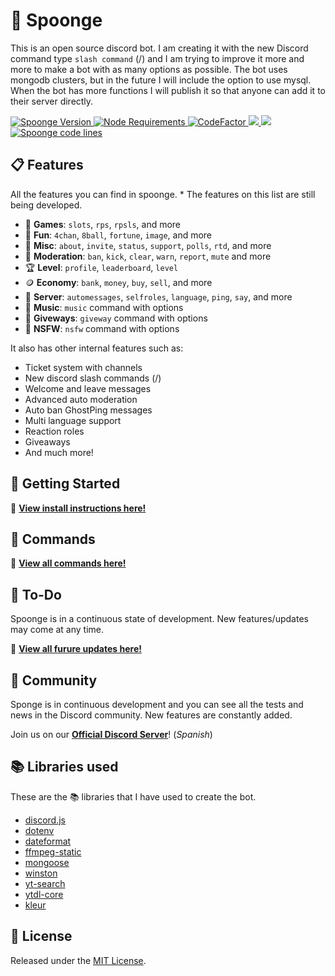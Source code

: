 # 🧽 Spoonge
This is an open source discord bot. I am creating it with the new Discord command type `slash command` (/) and I am trying to improve it more and more to make a bot with as many options as possible. The bot uses mongodb clusters, but in the future I will include the option to use mysql. When the bot has more functions I will publish it so that anyone can add it to their server directly.

<a href="https://github.com/losdevpath/spoonge">
  <img src="https://img.shields.io/github/package-json/v/losdevpath/spoonge/master?color=pink&label=Current%20Version" alt="Spoonge Version" />
</a>

<a href="https://nodejs.org/dist/latest-v16.x/">
  <img src="https://img.shields.io/static/v1?label=node&message=>=16.6.2&color=success&logo=Node.js&logoColor=white" alt="Node Requirements">
</a>

<a href="https://www.codefactor.io/repository/github/losdevpath/spoonge">
  <img src="https://www.codefactor.io/repository/github/losdevpath/spoonge/badge" alt="CodeFactor" />
</a>

<a href="https://discord.gg/KR25yRg">
  <img src="https://img.shields.io/discord/642006588206350346?color=404eed&label=Discord&logo=discord&logoColor=fff">
</a>

<a href="https://www.npmjs.com/package/discord.js">
  <img src="https://img.shields.io/badge/discord.js-v13.1.0-green.svg?logo=npm">
</a>

<a href="https://github.com/losdevpath/spoonge">
  <img src="https://sonarcloud.io/api/project_badges/measure?project=losdevpath_spoonge&metric=ncloc" alt="Spoonge code lines" />
</a>

## 📋 Features

All the features you can find in spoonge. *
The features on this list are still being developed.

- 🎲 **Games**: `slots`, `rps`, `rpsls`, and more
- 🎉 **Fun**: `4chan`, `8ball`, `fortune`, `image`, and more
- 🧺 **Misc**: `about`, `invite`, `status`, `support`, `polls`, `rtd`, and more
- 🚨 **Moderation**: `ban`, `kick`, `clear`, `warn`, `report`, `mute` and more
- 🏆 **Level**: `profile`, `leaderboard`, `level`
- 🪙 **Economy**: `bank`, `money`, `buy`, `sell`, and more
- 💬 **Server**: `automessages`, `selfroles`, `language`, `ping`, `say`, and more
- 🎵 **Music**: `music` command with options
- 🎁 **Giveways**: `giveway` command with options
- 🔞 **NSFW**: `nsfw` command with options

It also has other internal features such as:

- Ticket system with channels
- New discord slash commands (/)
- Welcome and leave messages
- Advanced auto moderation
- Auto ban GhostPing messages
- Multi language support
- Reaction roles
- Giveaways
- And much more!

## 🚀 Getting Started

📌 **[View install instructions here!](https://github.com/losdevpath/spoonge/blob/main/docs/INSTALLATION.md)**

## 📁 Commands

📌 **[View all commands here!](https://github.com/losdevpath/spoonge/blob/main/docs/COMMANDS.md)**

## 📝 To-Do
Spoonge is in a continuous state of development. New features/updates may come at any time.

📌 **[View all furure updates here!](https://github.com/users/losdevpath/projects/2)**

## 👋 Community

Sponge is in continuous development and you can see all the tests and news in the Discord community. New features are constantly added.

Join us on our **[Official Discord Server](https://discord.gg/KR25yRg)**! (*Spanish*)

## 📚 Libraries used

These are the 📚 libraries that I have used to create the bot.

- [discord.js](https://github.com/discordjs/discord.js)
- [dotenv](https://github.com/motdotla/dotenv)
- [dateformat](https://github.com/felixge/node-dateformat)
- [ffmpeg-static](https://github.com/eugeneware/ffmpeg-static)
- [mongoose](https://github.com/Automattic/mongoose)
- [winston](https://github.com/winstonjs/winston)
- [yt-search](https://github.com/talmobi/yt-search)
- [ytdl-core](https://github.com/fent/node-ytdl-core)
- [kleur](https://github.com/lukeed/kleur)

## 📜 License

Released under the [MIT License](https://github.com/losdevpath/spoonge/blob/main/LICENSE).